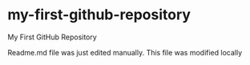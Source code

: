 # my-first-github-repository
My First GitHub Repository

Readme.md file was just edited manually. This file was modified locally
